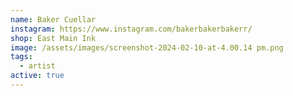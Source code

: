 ```yaml
---
name: Baker Cuellar
instagram: https://www.instagram.com/bakerbakerbakerr/
shop: East Main Ink
image: /assets/images/screenshot-2024-02-10-at-4.00.14 pm.png
tags:
  - artist
active: true
---
```

